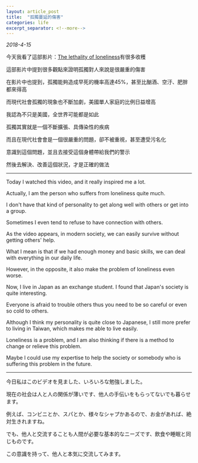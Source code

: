 ```yaml
---
layout: article_post
title:  "孤獨蔓延的傷害"
categories: life
excerpt_separator: <!--more-->
---
```


*2018-4-15*

今天我看了這部影片：[The lethality of loneliness](https://tw.voicetube.com/videos/10792)有很多收穫

這部影片中提到很多觀點來證明孤獨對人來說是很嚴重的傷害

在影片中也提到，孤獨能夠造成早死的機率高達45%，甚至比酗酒、空汙、肥胖都來得高

而現代社會孤獨的現象也不斷加劇，美國單人家庭的比例日益增高

我認為不只是美國，全世界可能都是如此

孤獨其實就是一個不斷擴張、具傳染性的疾病

而且在現代社會會是一個很嚴重的問題，卻不被重視，甚至遭受污名化

意識到這個問題，並且去接受這個身體帶給我們的警示

然後去解決、改善這個狀況，才是正確的做法

<!--more-->

---

Today I watched this video, and it really inspired me a lot.

Actually, I am the person who suffers from loneliness quite much.

I don't have that kind of personality to get along well with others or get into a group.

Sometimes I even tend to refuse to have connection with others.

As the video appears, in modern society, we can easily survive without getting others' help.

What I mean is that if we had enough money and basic skills, we can deal with everything in our daily life.

However, in the opposite, it also make the problem of loneliness even worse.

Now, I live in Japan as an exchange student. I found that Japan's society is quite interesting.

Everyone is afraid to trouble others thus you need to be so careful or even so cold to others.

Although I think my personality is quite close to Japanese, I still more prefer to living in Taiwan, which makes me able to live easily.

Loneliness is a problem, and I am also thinking if there is a method to change or relieve this problem.

Maybe I could use my expertise to help the society or somebody who is suffering this problem in the future.

---

今日私はこのビデオを見ました、いろいろな勉強しました。

現在の社会は人と人の関係が薄いです、他人の手伝いをもらってないでも暮らせます。

例えば、コンビニとか、スパとか、様々なシャプかあるので、お金があれば、絶対生きれますね。

でも、他人と交流することも人間が必要な基本的なニーズです、飲食や睡眠と同じものです。

この意識を持って、他人と本気に交流してみます。









